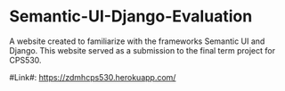 # Semantic-UI-Django-Evaluation
A website created to familiarize with the frameworks Semantic UI and Django. This website served as a submission to the final term project for CPS530.

#Link#: https://zdmhcps530.herokuapp.com/
